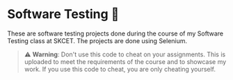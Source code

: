 # Software Testing 🧪

These are software testing projects done during the course of my Software Testing class at SKCET. The projects are done using Selenium.

> ⚠️ **Warning**: Don't use this code to cheat on your assignments. This is uploaded to meet the requirements of the course and to showcase my work. If you use this code to cheat, you are only cheating yourself.
